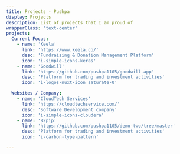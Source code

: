 ```yaml
---
title: Projects - Pushpa
display: Projects
description: List of projects that I am proud of
wrapperClass: 'text-center'
projects:
  Current Focus:
    - name: 'Keela'
      link: 'https://www.keela.co/'
      desc: 'Fundraising & Donation Management Platform'
      icon: 'i-simple-icons-keras'
    - name: 'Goodwill'
      link: 'https://github.com/pushpa1105/goodwill-app'
      desc: 'Platform for trading and investment activities'
      icon: 'i-logos-nuxt-icon saturate-0'

  Websites / Company:
    - name: 'CloudTech Services'
      link: 'https://cloudtechservice.com/'
      desc: 'Software Development company'
      icon: 'i-simple-icons-cloudera'
    - name: 'B2pip'
      link: 'https://github.com/pushpa1105/demo-two/tree/master'
      desc: 'Platform for trading and investment activities'
      icon: 'i-carbon-type-pattern'

---
```


<!-- @layout-full-width -->

<ListProjects :projects="frontmatter.projects" />
